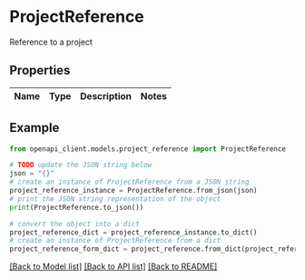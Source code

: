 # ProjectReference

Reference to a project

## Properties

Name | Type | Description | Notes
------------ | ------------- | ------------- | -------------

## Example

```python
from openapi_client.models.project_reference import ProjectReference

# TODO update the JSON string below
json = "{}"
# create an instance of ProjectReference from a JSON string
project_reference_instance = ProjectReference.from_json(json)
# print the JSON string representation of the object
print(ProjectReference.to_json())

# convert the object into a dict
project_reference_dict = project_reference_instance.to_dict()
# create an instance of ProjectReference from a dict
project_reference_form_dict = project_reference.from_dict(project_reference_dict)
```
[[Back to Model list]](../README.md#documentation-for-models) [[Back to API list]](../README.md#documentation-for-api-endpoints) [[Back to README]](../README.md)


